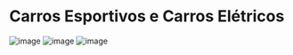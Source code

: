 # Carros Esportivos e Carros Elétricos

![image](https://github.com/user-attachments/assets/7f9941b3-61b9-41e9-ab2f-737408bd17f0)
![image](https://github.com/user-attachments/assets/4d6bbd49-8a55-4e59-8ad8-fa3dafac3c8e)
![image](https://github.com/user-attachments/assets/98400d2e-8ef9-49fd-940a-ebf1e6a3607b)



